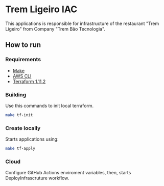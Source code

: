 # Trem Ligeiro IAC

This applications is responsible for infrastructure of the restaurant "Trem Ligeiro" from Company "Trem Bão Tecnologia".

## How to run

### Requirements

- [Make](https://www.gnu.org/software/make/)
- [AWS CLI](https://aws.amazon.com/pt/cli/)
- [Terraform 1.11.2](https://developer.hashicorp.com/terraform/install?product_intent=terraform)

### Building

Use this commands to init local terraform.

```bash
make tf-init
```

### Create locally

Starts applications using:

```bash
make tf-apply
```

### Cloud

Configure GitHub Actions enviroment variables, then, starts DeployInfrascruture workflow.
